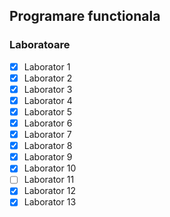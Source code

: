 ## Programare functionala

### Laboratoare
- [x] Laborator 1
- [x] Laborator 2
- [x] Laborator 3
- [x] Laborator 4
- [x] Laborator 5
- [x] Laborator 6
- [x] Laborator 7
- [x] Laborator 8
- [x] Laborator 9
- [x] Laborator 10
- [ ] Laborator 11
- [x] Laborator 12
- [x] Laborator 13
